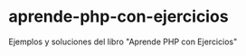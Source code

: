 aprende-php-con-ejercicios
==========================

Ejemplos y soluciones del libro "Aprende PHP con Ejercicios"
